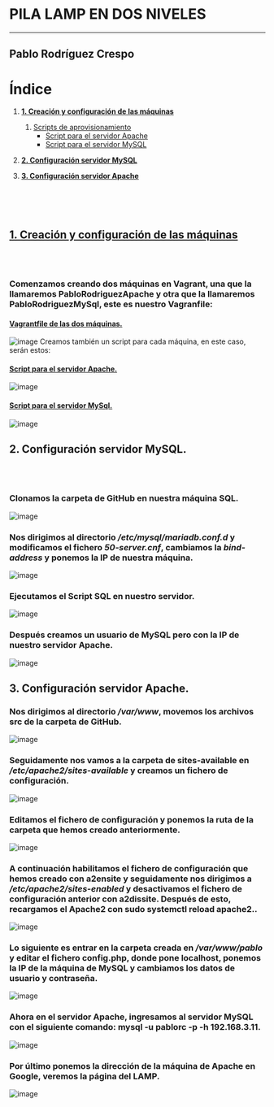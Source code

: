 # PILA LAMP EN DOS NIVELES 
---
## Pablo Rodríguez Crespo


# Índice
1. [**1. Creación y configuración de las máquinas**](#1-creación-y-configuración-de-las-máquinas)
    1. [Scripts de aprovisionamiento](#scripts-de-aprovisionamiento)
        - [Script para el servidor Apache](#script-para-el-servidor-apache)
        - [Script para el servidor MySQL](#script-para-el-servidor-mysql)
2. [**2. Configuración servidor MySQL**](#2-configuración-servidor-mysql)

3. [**3. Configuración servidor Apache**](#3-configuración-servidor-apache)
   

<br />
<br />
<br />
   

## [**1. Creación y configuración de las máquinas**](#1-creación-y-configuración-de-las-máquinas)
<br />
<br />

### Comenzamos creando dos máquinas en Vagrant, una que la llamaremos PabloRodriguezApache y otra que la llamaremos PabloRodriguezMySql, este es nuestro Vagranfile:
#### [Vagrantfile de las dos máquinas.](#vagrantfile-de-las-dos-máquinas)
![image](https://github.com/user-attachments/assets/94efe147-a523-4e3d-b6a1-3150d11f0525)
Creamos también un script para cada máquina, en este caso, serán estos:
#### [Script para el servidor Apache.](#script-para-el-servidor-apache)
![image](https://github.com/user-attachments/assets/ee598802-2e06-4a01-860e-092d6fa32a95)
#### [Script para el servidor MySql.](#script-para-el-servidor-MySql)
![image](https://github.com/user-attachments/assets/2e439fb2-ed55-462b-8fb2-76b0cf7a61da)

## **2. Configuración servidor MySQL.**
 <br />
<br />

### Clonamos la carpeta de GitHub en nuestra máquina SQL.
![image](https://github.com/user-attachments/assets/fc12c751-25e0-4350-8a83-17b85bf7f2c3)
### Nos dirigimos al directorio */etc/mysql/mariadb.conf.d* y modificamos el fichero *50-server.cnf*, cambiamos la *bind-address* y ponemos la IP de nuestra máquina.
![image](https://github.com/user-attachments/assets/e6278ba5-fac7-4547-8f39-5e945ef7d1fb)
### Ejecutamos el Script SQL en nuestro servidor.
![image](https://github.com/user-attachments/assets/e3385b1d-3421-4a74-9439-4ff22e63e589)
### Después creamos un usuario de MySQL pero con la IP de nuestro servidor Apache.
![image](https://github.com/user-attachments/assets/ea96325f-635e-45eb-b362-0d0dd0b643a0)

## **3. Configuración servidor Apache.**
### Nos dirigimos al directorio */var/www*, movemos los archivos src de la carpeta de GitHub.
![image](https://github.com/user-attachments/assets/8c5cc0d5-f869-421c-9b52-6ce39b284ff7)
### Seguidamente nos vamos a la carpeta de sites-available en */etc/apache2/sites-available* y creamos un fichero de configuración.
![image](https://github.com/user-attachments/assets/7334e9d9-eced-4050-acdb-c82cf9fc7694)
### Editamos el fichero de configuración y ponemos la ruta de la carpeta que hemos creado anteriormente.
![image](https://github.com/user-attachments/assets/10957cc8-ff98-4dcd-8d3b-5edb66fad342)
### A continuación habilitamos el fichero de configuración que hemos creado con a2ensite y seguidamente nos dirigimos a */etc/apache2/sites-enabled* y desactivamos el fichero de configuración anterior con **a2dissite**. Después de esto, recargamos el Apache2 con **sudo systemctl reload apache2**..
![image](https://github.com/user-attachments/assets/e0341624-aad1-44f0-b11a-764ca18a6b63)
### Lo siguiente es entrar en la carpeta creada en */var/www/pablo* y editar el fichero config.php, donde pone localhost, ponemos la IP de la máquina de MySQL y cambiamos los datos de usuario y contraseña.
![image](https://github.com/user-attachments/assets/6cf9535b-16ae-4cb3-ac04-94df9ce85831)
### Ahora en el servidor Apache, ingresamos al servidor MySQL con el siguiente comando: **mysql -u pablorc -p -h 192.168.3.11**.
![image](https://github.com/user-attachments/assets/71684502-98b6-4864-b162-75bd369cf572)
### Por último ponemos la dirección de la máquina de Apache en Google, veremos la página del LAMP.
![image](https://github.com/user-attachments/assets/d18581c3-065f-4c13-9d10-9ed9eb1b05d0)


